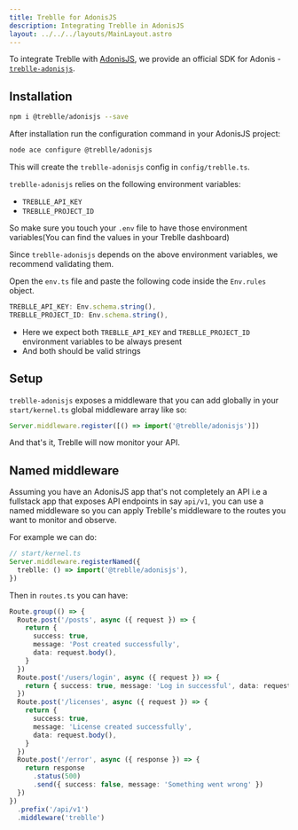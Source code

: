 ```yaml
---
title: Treblle for AdonisJS
description: Integrating Treblle in AdonisJS
layout: ../../../layouts/MainLayout.astro
---
```


To integrate Treblle with [AdonisJS](https://adonisjs.com), we provide an official SDK for Adonis - [`treblle-adonisjs`](https://github.com/Treblle/treblle-adonisjs).

## Installation

```sh
npm i @treblle/adonisjs --save
```

After installation run the configuration command in your AdonisJS project:

```sh
node ace configure @treblle/adonisjs
```

This will create the `treblle-adonisjs` config in `config/treblle.ts`.

`treblle-adonisjs` relies on the following environment variables:

- `TREBLLE_API_KEY`
- `TREBLLE_PROJECT_ID`

So make sure you touch your `.env` file to have those environment variables(You can find the values in your Treblle dashboard)

Since `treblle-adonisjs` depends on the above environment variables, we recommend validating them.

Open the `env.ts` file and paste the following code inside the `Env.rules` object.

```ts
TREBLLE_API_KEY: Env.schema.string(),
TREBLLE_PROJECT_ID: Env.schema.string(),
```

- Here we expect both `TREBLLE_API_KEY` and `TREBLLE_PROJECT_ID` environment variables to be always present
- And both should be valid strings

## Setup

`treblle-adonisjs` exposes a middleware that you can add globally in your `start/kernel.ts` global middleware array like so:

```ts
Server.middleware.register([() => import('@treblle/adonisjs')])
```

And that's it, Treblle will now monitor your API.

## Named middleware

Assuming you have an AdonisJS app that's not completely an API i.e a fullstack app that exposes API endpoints in say `api/v1`, you can use a named middleware so you can apply Treblle's middleware to the routes you want to monitor and observe.

For example we can do:

```ts
// start/kernel.ts
Server.middleware.registerNamed({
  treblle: () => import('@treblle/adonisjs'),
})
```

Then in `routes.ts` you can have:

```ts
Route.group(() => {
  Route.post('/posts', async ({ request }) => {
    return {
      success: true,
      message: 'Post created successfully',
      data: request.body(),
    }
  })
  Route.post('/users/login', async ({ request }) => {
    return { success: true, message: 'Log in successful', data: request.body() }
  })
  Route.post('/licenses', async ({ request }) => {
    return {
      success: true,
      message: 'License created successfully',
      data: request.body(),
    }
  })
  Route.post('/error', async ({ response }) => {
    return response
      .status(500)
      .send({ success: false, message: 'Something went wrong' })
  })
})
  .prefix('/api/v1')
  .middleware('treblle')
```
